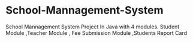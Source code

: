 # School-Mannagement-System
School Mannagement System Project In Java with 4 modules. Student Module ,Teacher Module , Fee Submission Module  ,Students Report Card
